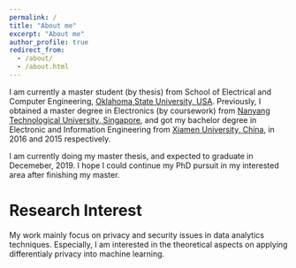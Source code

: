 ```yaml
---
permalink: /
title: "About me"
excerpt: "About me"
author_profile: true
redirect_from: 
  - /about/
  - /about.html
---
```


I am currently a master student (by thesis) from School of Electrical and Computer Engineering, [Oklahoma State University, USA](https://go.okstate.edu/). Previously, I obtained a master degree in Electronics (by coursework) from [Nanyang Technological University, Singapore](https://www.ntu.edu.sg/Pages/home.aspx), and got my bachelor degree in Electronic and Information Engineering from [Xiamen University, China](https://en.xmu.edu.cn/), in 2016 and 2015 respectively.

I am currently doing my master thesis, and expected to graduate in Decemeber, 2019. I hope I could continue my PhD pursuit in my interested area after finishing my master.

Research Interest
======
My work mainly focus on privacy and security issues in data analytics techniques. Especially, I am interested in the theoretical aspects on applying differentialy privacy into machine learning.

